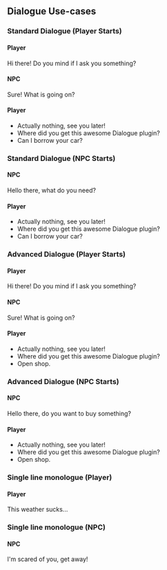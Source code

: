 ## Dialogue Use-cases

### Standard Dialogue (Player Starts)
#### Player
Hi there! Do you mind if I ask you something?

#### NPC
Sure! What is going on?

#### Player
* Actually nothing, see you later!
* Where did you get this awesome Dialogue plugin?
* Can I borrow your car?

### Standard Dialogue (NPC Starts)
#### NPC
Hello there, what do you need?

#### Player
* Actually nothing, see you later!
* Where did you get this awesome Dialogue plugin?
* Can I borrow your car?

### Advanced Dialogue (Player Starts)
#### Player
Hi there! Do you mind if I ask you something?

#### NPC
Sure! What is going on?

#### Player
* Actually nothing, see you later!
* Where did you get this awesome Dialogue plugin?
* Open shop.

### Advanced Dialogue (NPC Starts)
#### NPC
Hello there, do you want to buy something?

#### Player
* Actually nothing, see you later!
* Where did you get this awesome Dialogue plugin?
* Open shop.

### Single line monologue (Player)
#### Player
This weather sucks...

### Single line monologue (NPC)
#### NPC
I'm scared of you, get away!

